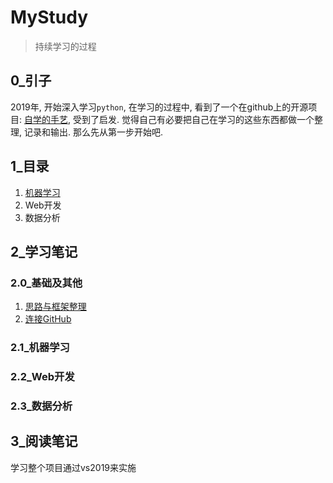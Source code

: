 # MyStudy
> 持续学习的过程

## 0_引子
2019年, 开始深入学习`python`, 在学习的过程中, 看到了一个在github上的开源项目: [自学的手艺](https://github.com/selfteaching/the-craft-of-selfteaching), 受到了启发. 
觉得自己有必要把自己在学习的这些东西都做一个整理, 记录和输出.
那么先从第一步开始吧.

## 1_目录

1. [机器学习](./PyTorch/readme.md)
2. Web开发
3. 数据分析



## 2_学习笔记

### 2.0_基础及其他

1. [思路与框架整理](./Note/0000_mindmap.md)
2. [连接GitHub](./Note/0001_connect_to_github.md)

### 2.1_机器学习



### 2.2_Web开发



### 2.3_数据分析



## 3_阅读笔记

学习整个项目通过vs2019来实施






